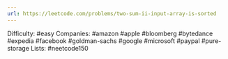 ```yaml
---
url: https://leetcode.com/problems/two-sum-ii-input-array-is-sorted
---
```


Difficulty: #easy
Companies: #amazon #apple #bloomberg #bytedance #expedia #facebook #goldman-sachs #google #microsoft #paypal #pure-storage
Lists: #neetcode150